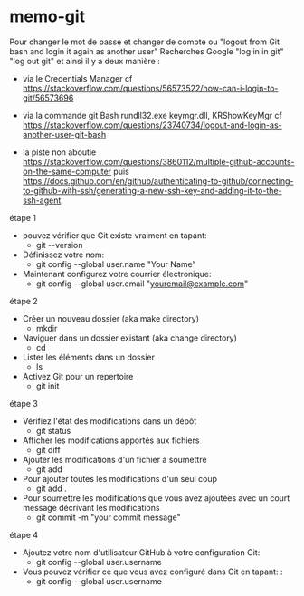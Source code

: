 # memo-git

Pour changer le mot de passe et changer de compte ou "logout from Git bash and login it again as another user"
Recherches Google "log in in git" "log out git" et ainsi il y a deux manière :
- via le Credentials Manager
cf https://stackoverflow.com/questions/56573522/how-can-i-login-to-git/56573696

- via la commande git Bash
rundll32.exe keymgr.dll, KRShowKeyMgr
cf https://stackoverflow.com/questions/23740734/logout-and-login-as-another-user-git-bash

- la piste non aboutie https://stackoverflow.com/questions/3860112/multiple-github-accounts-on-the-same-computer puis https://docs.github.com/en/github/authenticating-to-github/connecting-to-github-with-ssh/generating-a-new-ssh-key-and-adding-it-to-the-ssh-agent


étape 1 
* pouvez vérifier que Git existe vraiment en tapant:
  * git --version
* Définissez votre nom:
  * git config --global user.name "Your Name"
* Maintenant configurez votre courrier électronique:
  * git config --global user.email "youremail@example.com"


étape 2
* Créer un nouveau dossier (aka make directory)
  * mkdir <FOLDERNAME>
* Naviguer dans un dossier existant (aka change directory)
  * cd <FOLDERNAME>
* Lister les éléments dans un dossier
  * ls
* Activez Git pour un repertoire
  * git init


étape 3 

* Vérifiez l'état des modifications dans un dépôt
  * git status
* Afficher les modifications apportés aux fichiers
  * git diff
* Ajouter les modifications d'un fichier à soumettre
  * git add <FILENAME>
* Pour ajouter toutes les modifications d'un seul coup
  * git add .
* Pour soumettre les modifications que vous avez ajoutées avec un court message décrivant les modifications
  * git commit -m "your commit message"

  
étape 4 
* Ajoutez votre nom d'utilisateur GitHub à votre configuration Git:
  * git config --global user.username <USerNamE>
* Vous pouvez vérifier ce que vous avez configuré dans Git en tapant: :
  * git config --global user.username
